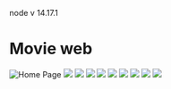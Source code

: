 node v 14.17.1
# Movie web

![Home Page](https://res.cloudinary.com/shopmodels/image/upload/v1639359376/movie/screencapture-localhost-3000-2021-12-12-09_11_51_yaxzki.png)
![](https://res.cloudinary.com/shopmodels/image/upload/v1639359375/movie/screencapture-localhost-3000-watch-61b45906f3cd10195c422ed6-61b45be6f3cd10195c422f06-2021-12-12-09_27_13_q4hbbd.png)
![](https://res.cloudinary.com/shopmodels/image/upload/v1639359375/movie/screencapture-localhost-3000-profile-movies-2021-12-12-09_24_27_nf4acc.png)
![](https://res.cloudinary.com/shopmodels/image/upload/v1639359378/movie/screencapture-localhost-3000-profile-movies-61b45906f3cd10195c422ed6-add-2021-12-12-09_23_25_cs4nuf.png)
![](https://res.cloudinary.com/shopmodels/image/upload/v1639359381/movie/screencapture-localhost-3000-profile-movies-create-2021-12-12-09_22_43_fhrfxb.png)
![](https://res.cloudinary.com/shopmodels/image/upload/v1639359374/movie/screencapture-localhost-3000-login-2021-12-12-09_15_00_gws0fi.png)
![](https://res.cloudinary.com/shopmodels/image/upload/v1639359374/movie/screencapture-localhost-3000-movie-61b45906f3cd10195c422ed6-2021-12-12-09_26_11_iabidt.png)
![](https://res.cloudinary.com/shopmodels/image/upload/v1639359374/movie/screencapture-localhost-3000-profile-2021-12-12-09_21_59_iffwi4.png)
![](https://res.cloudinary.com/shopmodels/image/upload/v1639359374/movie/screencapture-localhost-3000-register-2021-12-12-09_17_40_aexniu.png)
![](https://res.cloudinary.com/shopmodels/image/upload/v1639359373/movie/screencapture-localhost-3000-profile-movies-61b45906f3cd10195c422ed6-list-2021-12-12-09_25_11_lpc7xt.png)
